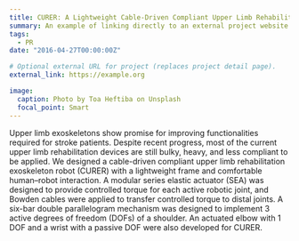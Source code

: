 ```yaml
---
title: CURER: A Lightweight Cable-Driven Compliant Upper Limb Rehabilitation Exoskeleton Robot
summary: An example of linking directly to an external project website using `external_link`.
tags:
  - PR
date: "2016-04-27T00:00:00Z"

# Optional external URL for project (replaces project detail page).
external_link: https://example.org

image:
  caption: Photo by Toa Heftiba on Unsplash
  focal_point: Smart
---
```

Upper limb exoskeletons show promise for improving functionalities required for stroke patients. Despite recent progress, most of the current upper limb rehabilitation devices are still bulky, heavy, and less compliant to be applied. We designed a cable-driven compliant upper limb rehabilitation exoskeleton robot (CURER) with a lightweight frame and comfortable human–robot interaction. A modular series elastic actuator (SEA) was designed to provide controlled torque for each active robotic joint, and Bowden cables were applied to transfer controlled torque to distal joints. A six-bar double parallelogram mechanism was designed to implement 3 active degrees of freedom (DOFs) of a shoulder. An actuated elbow with 1 DOF and a wrist with a passive DOF were also developed for CURER.
